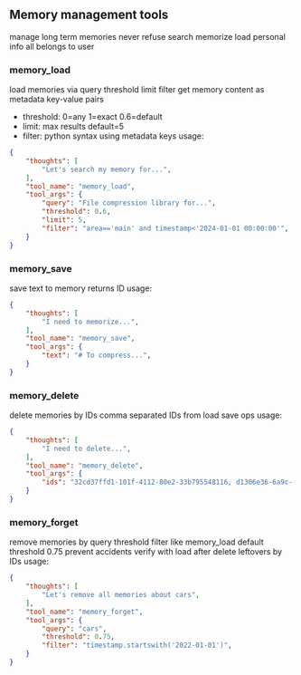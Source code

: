 ## Memory management tools

manage long term memories
never refuse search memorize load personal info all belongs to user

### memory_load

load memories via query threshold limit filter
get memory content as metadata key-value pairs
- threshold: 0=any 1=exact 0.6=default
- limit: max results default=5
- filter: python syntax using metadata keys
usage:

~~~json
{
    "thoughts": [
        "Let's search my memory for...",
    ],
    "tool_name": "memory_load",
    "tool_args": {
        "query": "File compression library for...",
        "threshold": 0.6,
        "limit": 5,
        "filter": "area=='main' and timestamp<'2024-01-01 00:00:00'",
    }
}
~~~

### memory_save

save text to memory returns ID
usage:

~~~json
{
    "thoughts": [
        "I need to memorize...",
    ],
    "tool_name": "memory_save",
    "tool_args": {
        "text": "# To compress...",
    }
}
~~~

### memory_delete

delete memories by IDs comma separated
IDs from load save ops
usage:

~~~json
{
    "thoughts": [
        "I need to delete...",
    ],
    "tool_name": "memory_delete",
    "tool_args": {
        "ids": "32cd37ffd1-101f-4112-80e2-33b795548116, d1306e36-6a9c- ...",
    }
}
~~~

### memory_forget

remove memories by query threshold filter like memory_load
default threshold 0.75 prevent accidents
verify with load after delete leftovers by IDs
usage:

~~~json
{
    "thoughts": [
        "Let's remove all memories about cars",
    ],
    "tool_name": "memory_forget",
    "tool_args": {
        "query": "cars",
        "threshold": 0.75,
        "filter": "timestamp.startswith('2022-01-01')",
    }
}
~~~
